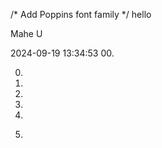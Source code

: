 /* Add Poppins font family */
hello

Mahe U

2024-09-19 13:34:53
00. <!-- Don't make unnecessary API Calls -->

0. <!-- If there is any network error display an alert or toast which should not block the rest of the UI -->

1. <!-- when we create a post if we dont refresh the author names are not displaying giving undefined value -->
2. <!-- Add the upload text file while posting a blog -->

3. <!-- If the api fails the state should be reset as before for bookmarks and likes  -->
4. <!-- REplies data should display the author as head and the body as the content -->


5. <!--   Whenever posting a blog if the description is empty the API call is not happening which is as expected but not displaying any
erro should say description is mandatory or required  -->
6. <!-- NO warnings in the console of the chrome -->


